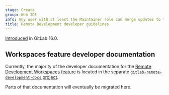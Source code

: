 ```yaml
---
stage: Create
group: Web IDE
info: Any user with at least the Maintainer role can merge updates to this content. For details, see https://docs.gitlab.com/ee/development/development_processes.html#development-guidelines-review.
title: Remote Development developer guidelines
---
```


[Introduced](https://gitlab.com/gitlab-org/gitlab/-/merge_requests/105783) in GitLab 16.0.

## Workspaces feature developer documentation

Currently, the majority of the developer documentation for the [Remote Development Workspaces feature](../../user/workspace/_index.md)
is located in the separate [`gitlab-remote-development-docs` project](https://gitlab.com/gitlab-org/remote-development/gitlab-remote-development-docs/-/blob/main/README.md).

Parts of that documentation will eventually be migrated here.

